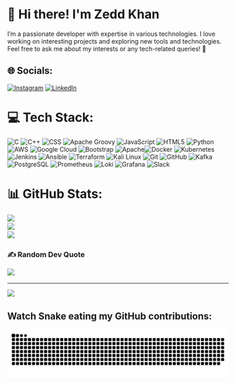 # 👋 Hi there! I'm Zedd Khan

I’m a passionate developer with expertise in various technologies. I love working on interesting projects and exploring new tools and technologies. Feel free to ask me about my interests or any tech-related queries! 💬
<br>

## 🌐 Socials:
[![Instagram](https://img.shields.io/badge/Instagram-%23E4405F.svg?logo=Instagram&logoColor=white)](https://instagram.com/khxn_z_) [![LinkedIn](https://img.shields.io/badge/LinkedIn-%230077B5.svg?logo=linkedin&logoColor=white)](https://linkedin.com/in/zeddkhan03) 

# 💻 Tech Stack:
![C](https://img.shields.io/badge/c-%2300599C.svg?style=for-the-badge&logo=c&logoColor=white) ![C++](https://img.shields.io/badge/c++-%2300599C.svg?style=for-the-badge&logo=c%2B%2B&logoColor=white) ![CSS](https://img.shields.io/badge/css3-%231572B6.svg?style=for-the-badge&logo=css3&logoColor=white) ![Apache Groovy](https://img.shields.io/badge/Apache%20Groovy-4298B8.svg?style=for-the-badge&logo=Apache+Groovy&logoColor=white) ![JavaScript](https://img.shields.io/badge/javascript-%23323330.svg?style=for-the-badge&logo=javascript&logoColor=%23F7DF1E) ![HTML5](https://img.shields.io/badge/html5-%23E34F26.svg?style=for-the-badge&logo=html5&logoColor=white) ![Python](https://img.shields.io/badge/python-3670A0?style=for-the-badge&logo=python&logoColor=ffdd54) ![AWS](https://img.shields.io/badge/AWS-%23FF9900.svg?style=for-the-badge&logo=amazon-aws&logoColor=white) ![Google Cloud](https://img.shields.io/badge/Google%20Cloud-%234285F4.svg?style=for-the-badge&logo=google-cloud&logoColor=white) ![Bootstrap](https://img.shields.io/badge/bootstrap-%23563D7C.svg?style=for-the-badge&logo=bootstrap&logoColor=white) ![Apache](https://img.shields.io/badge/apache-%23D42029.svg?style=for-the-badge&logo=apache&logoColor=white)![Docker](https://img.shields.io/badge/Docker-%230db7ed.svg?style=for-the-badge&logo=docker&logoColor=white) ![Kubernetes](https://img.shields.io/badge/Kubernetes-%2336c5f0.svg?style=for-the-badge&logo=kubernetes&logoColor=white) ![Jenkins](https://img.shields.io/badge/Jenkins-%230d0d0d.svg?style=for-the-badge&logo=jenkins&logoColor=white) ![Ansible](https://img.shields.io/badge/Ansible-%23100F0F.svg?style=for-the-badge&logo=ansible&logoColor=white) ![Terraform](https://img.shields.io/badge/Terraform-%23634f3f.svg?style=for-the-badge&logo=terraform&logoColor=white) ![Kali Linux](https://img.shields.io/badge/Kali%20Linux-%234d4d4d.svg?style=for-the-badge&logo=kali-linux&logoColor=white) ![Git](https://img.shields.io/badge/Git-%23F05032.svg?style=for-the-badge&logo=git&logoColor=white) ![GitHub](https://img.shields.io/badge/GitHub-%23121011.svg?style=for-the-badge&logo=github&logoColor=white) ![Kafka](https://img.shields.io/badge/Apache%20Kafka-%233d3d3d.svg?style=for-the-badge&logo=apache-kafka&logoColor=white) ![PostgreSQL](https://img.shields.io/badge/PostgreSQL-%233c8dbc.svg?style=for-the-badge&logo=postgresql&logoColor=white) ![Prometheus](https://img.shields.io/badge/Prometheus-%23e6522c.svg?style=for-the-badge&logo=prometheus&logoColor=white) ![Loki](https://img.shields.io/badge/Loki-%23104A8A.svg?style=for-the-badge&logo=loki&logoColor=white) ![Grafana](https://img.shields.io/badge/Grafana-%23F46840.svg?style=for-the-badge&logo=grafana&logoColor=white) ![Slack](https://img.shields.io/badge/Slack-%234A154B.svg?style=for-the-badge&logo=slack&logoColor=white)

# 📊 GitHub Stats:
![](https://github-readme-stats.vercel.app/api?username=Zeddkhan03&theme=radical&hide_border=false&include_all_commits=false&count_private=true)<br/>
![](https://github-readme-streak-stats.herokuapp.com/?user=Zeddkhan03&theme=radical&hide_border=false)<br/>
![](https://github-readme-stats.vercel.app/api/top-langs/?username=Zeddkhan03&theme=radical&hide_border=false&include_all_commits=false&count_private=true&layout=compact)

### ✍️ Random Dev Quote
![](https://quotes-github-readme.vercel.app/api?type=horizontal&theme=radical)

---
[![](https://visitcount.itsvg.in/api?id=Zeddkhan03&icon=0&color=0)](https://visitcount.itsvg.in)

## Watch Snake eating my GitHub contributions:
![snake gif](https://github.com/zeddkhan03/zeddkhan03/blob/output/github-contribution-grid-snake.svg)
